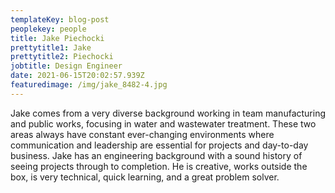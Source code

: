 ```yaml
---
templateKey: blog-post
peoplekey: people
title: Jake Piechocki
prettytitle1: Jake
prettytitle2: Piechocki
jobtitle: Design Engineer
date: 2021-06-15T20:02:57.939Z
featuredimage: /img/jake_8482-4.jpg
---
```

Jake comes from a very diverse background working in team manufacturing and public works, focusing in water and wastewater treatment.  These two areas always have constant ever-changing environments where communication and leadership are essential for projects and day-to-day business.  Jake has an engineering background with a sound history of seeing projects through to completion.  He is creative, works outside the box, is very technical, quick learning, and a great problem solver.